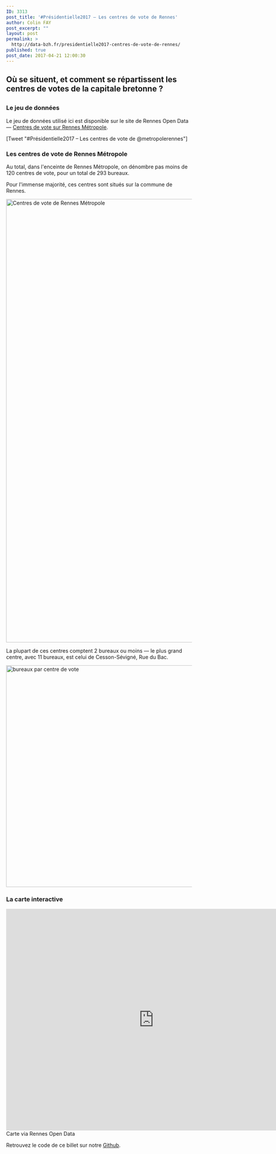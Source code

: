```yaml
---
ID: 3313
post_title: '#Présidentielle2017 – Les centres de vote de Rennes'
author: Colin FAY
post_excerpt: ""
layout: post
permalink: >
  http://data-bzh.fr/presidentielle2017-centres-de-vote-de-rennes/
published: true
post_date: 2017-04-21 12:00:30
---
```

<h2>Où se situent, et comment se répartissent les centres de votes de la capitale bretonne ?</h2>
<h2><!--more--></h2>
<h3>Le jeu de données</h3>
Le jeu de données utilisé ici est disponible sur le site de Rennes Open Data— <a href="https://data.rennesmetropole.fr/explore/dataset/centres-de-vote/tropole" target="_blank" rel="noopener noreferrer">Centres de vote sur Rennes Métropole</a>.

[Tweet "#Présidentielle2017 – Les centres de vote de @metropolerennes"]
<h3>Les centres de vote de Rennes Métropole</h3>
Au total, dans l'enceinte de Rennes Métropole, on dénombre pas moins de 120 centres de vote, pour un total de 293 bureaux.

Pour l'immense majorité, ces centres sont situés sur la commune de Rennes.

<a href="http://data-bzh.fr/wp-content/uploads/2017/04/centres-votes-rennes.png"><img class="aligncenter size-full wp-image-3318" src="http://data-bzh.fr/wp-content/uploads/2017/04/centres-votes-rennes.png" alt="Centres de vote de Rennes Métropole" width="1200" height="1200" /></a>

La plupart de ces centres comptent 2 bureaux ou moins — le plus grand centre, avec 11 bureaux, est celui de Cesson-Sévigné, Rue du Bac.

<a href="http://data-bzh.fr/wp-content/uploads/2017/04/bureaux-vote-centre-rennes.png"><img class="aligncenter size-full wp-image-3319" src="http://data-bzh.fr/wp-content/uploads/2017/04/bureaux-vote-centre-rennes.png" alt="bureaux par centre de vote" width="1200" height="600" /></a>
<h3>La carte interactive</h3>
<div align="center"><iframe src="https://data.rennesmetropole.fr/explore/embed/dataset/centres-de-vote/map/?location=10,48.13164,-1.73698&amp;basemap=233af6&amp;static=true&amp;datasetcard=false" width="800" height="600" frameborder="0"></iframe></div>
Carte via Rennes Open Data

Retrouvez le code de ce billet sur notre <a href="https://github.com/DataBzh/territoire" target="_blank" rel="noopener noreferrer">Github</a>.